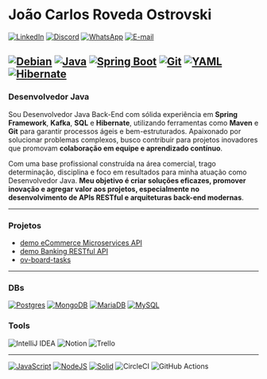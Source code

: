 # João Carlos Roveda Ostrovski
[![LinkedIn](https://img.shields.io/badge/LinkedIn-blue?style=for-the-badge&logo=linkedin&logoColor=white)](https://www.linkedin.com/in/joao-ostrovski/)
[![Discord](https://img.shields.io/badge/Discord-blue?style=for-the-badge&logo=discord&logoColor=white)](https://discord.com/channels/@joaoostrovski/)
[![WhatsApp](https://img.shields.io/badge/WhatsApp-blue?style=for-the-badge&logo=whatsapp&logoColor=white)](https://wa.me/5547997430082)
[![E-mail](https://img.shields.io/badge/-Email-blue?style=for-the-badge&logo=microsoft-outlook&logoColor=white)](mailto:ojcroveda@gmail.com)

[![Debian](https://img.shields.io/badge/Debian-A81D33?logo=debian&logoColor=fff)](#)
[![Java](https://img.shields.io/badge/Java-%23ED8B00.svg?logo=openjdk&logoColor=white)](#)
[![Spring Boot](https://img.shields.io/badge/Spring%20Boot-6DB33F?logo=springboot&logoColor=fff)](#)
[![Git](https://img.shields.io/badge/Git-F05032?logo=git&logoColor=fff)](#)
[![YAML](https://img.shields.io/badge/YAML-CB171E?logo=yaml&logoColor=fff)](#)
[![Hibernate](https://img.shields.io/badge/Hibernate-59666C?logo=hibernate&logoColor=fff)](#)
---

### Desenvolvedor Java
Sou Desenvolvedor Java Back-End com sólida experiência em **Spring Framework**, **Kafka**, **SQL** e **Hibernate**, utilizando ferramentas como **Maven** e **Git** para garantir processos ágeis e bem-estruturados. Apaixonado por solucionar problemas complexos, busco contribuir para projetos inovadores que promovam **colaboração em equipe e aprendizado contínuo**.

Com uma base profissional construída na área comercial, trago determinação, disciplina e foco em resultados para minha atuação como Desenvolvedor Java. **Meu objetivo é criar soluções eficazes, promover inovação e agregar valor aos projetos, especialmente no desenvolvimento de APIs RESTful e arquiteturas back-end modernas**.

---

### Projetos
- [demo eCommerce Microservices API](https://github.com/jotabrc/emicroservices-api)
- [demo Banking RESTful API](https://github.com/jotabrc/demo-bank-api)
- [ov-board-tasks](https://github.com/jotabrc/ov-board-tasks)

---

### DBs
[![Postgres](https://img.shields.io/badge/Postgres-%23316192.svg?logo=postgresql&logoColor=white)](#)
[![MongoDB](https://img.shields.io/badge/MongoDB-%234ea94b.svg?logo=mongodb&logoColor=white)](#)
[![MariaDB](https://img.shields.io/badge/MariaDB-003545?logo=mariadb&logoColor=white)](#)
[![MySQL](https://img.shields.io/badge/MySQL-4479A1?logo=mysql&logoColor=fff)](#)


### Tools
![IntelliJ IDEA](https://img.shields.io/badge/IntelliJIDEA-000000.svg?logo=intellij-idea&logoColor=white)
![Notion](https://img.shields.io/badge/Notion-000?logo=notion&logoColor=fff)
![Trello](https://img.shields.io/badge/Trello-0052CC?logo=trello&logoColor=fff)

---

[![JavaScript](https://img.shields.io/badge/JavaScript-F7DF1E?logo=javascript&logoColor=000)](#)
[![NodeJS](https://img.shields.io/badge/Node.js-6DA55F?logo=node.js&logoColor=white)](#)
[![Solid](https://img.shields.io/badge/Solid-2C4F7C?logo=solid&logoColor=fff)](#)
![CircleCI](https://img.shields.io/badge/CircleCI-343434?logo=circleci&logoColor=fff)
![GitHub Actions](https://img.shields.io/badge/GitHub_Actions-2088FF?logo=github-actions&logoColor=white)
